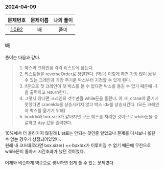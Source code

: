 ### 2024-04-09
|                     문제번호                     | 문제이름 | 나의 풀이  |
|:--------------------------------------------:|:----:|:------:|
| [1092](https://www.acmicpc.net/problem/1092) |  배   | [풀이](https://github.com/Kminwo-o/BaekJoon-Algorithm/blob/main/%EB%B0%B1%EC%A4%80/Gold/1092.%E2%80%85%EB%B0%B0/%EB%B0%B0.java) |

### 배

풀이는 다음과 같다.
> 1. 박스와 크레인을 각각 리스트에 담는다.
> 2. 리스트들을 reverseOrder로 정렬한다. (역순) 이렇게 하면 가장 많이 옮길 수 있는 크레인과 가장 무거운 박스부터 지정할 수 있게 된다.
> 3. if문으로 첫 크레인이 첫 박스를 들 수 없다면 박스를 옮길 수 없기 때문에 -1을 출력하고 return한다.
> 4. 그렇지 않다면 크레인의 갯수만큼 while문을 돌린다. 이 때, crane이 옮기지 못했다면 craneIdx를 상승시키지 않고 박스 idx를 상승시킨다. (모든 크레인이 박스를 옮기기 위해)
> 5. boxIdx와 box.size가 같아지면 모든 박스를 처리한 것이므로 while문을 종료하고 day 값을 출력한다.

10%에서 더 올라가지 않길래 List로는 안되는 것인줄 알았으나 문제를 다시보니 옮길 수 없는 경우가 상정되어있었다.<br>
원래 내 코드대로라면 box.size() == boxIdx가 이루어질 수 없기 때문에 무한으로 while문이 돌아서 시간초과가 났던 것이었다.<br>
<br>
어제와 비슷하게 역순으로 생각하면 쉽게 풀 수 있는 문제였다.